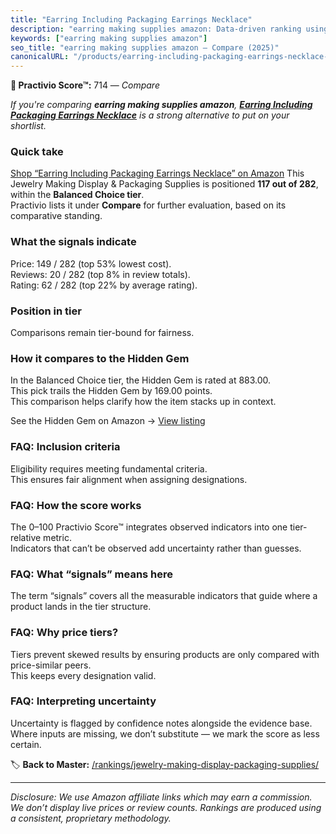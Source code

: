 ```yaml
---
title: "Earring Including Packaging Earrings Necklace"
description: "earring making supplies amazon: Data-driven ranking using the Practivio Score™. Positioned by quality, value, demand, findability, momentum."
keywords: ["earring making supplies amazon"]
seo_title: "earring making supplies amazon — Compare (2025)"
canonicalURL: "/products/earring-including-packaging-earrings-necklace-B09PHDL47Y/"
---
```


**🛒 Practivio Score™:** 714 — _Compare_


*If you're comparing **earring making supplies amazon**, **[Earring Including Packaging Earrings Necklace](https://www.amazon.com/dp/B09PHDL47Y?tag=practivio-20)** is a strong alternative to put on your shortlist.*
### Quick take
[Shop “Earring Including Packaging Earrings Necklace” on Amazon](https://www.amazon.com/dp/B09PHDL47Y?tag=practivio-20)
This Jewelry Making Display & Packaging Supplies is positioned **117 out of 282**, within the **Balanced Choice tier**.  
Practivio lists it under **Compare** for further evaluation, based on its comparative standing.

### What the signals indicate
Price: 149 / 282 (top 53% lowest cost).  
Reviews: 20 / 282 (top 8% in review totals).  
Rating: 62 / 282 (top 22% by average rating).  

### Position in tier
Comparisons remain tier-bound for fairness.

### How it compares to the Hidden Gem
In the Balanced Choice tier, the Hidden Gem is rated at 883.00.  
This pick trails the Hidden Gem by 169.00 points.  
This comparison helps clarify how the item stacks up in context.  

See the Hidden Gem on Amazon → [View listing](https://www.amazon.com/dp/B0B4JPSQLG?tag=practivio-20)

### FAQ: Inclusion criteria
Eligibility requires meeting fundamental criteria.  
This ensures fair alignment when assigning designations.

### FAQ: How the score works
The 0–100 Practivio Score™ integrates observed indicators into one tier-relative metric.  
Indicators that can’t be observed add uncertainty rather than guesses.

### FAQ: What “signals” means here
The term “signals” covers all the measurable indicators that guide where a product lands in the tier structure.

### FAQ: Why price tiers?
Tiers prevent skewed results by ensuring products are only compared with price-similar peers.  
This keeps every designation valid.

### FAQ: Interpreting uncertainty
Uncertainty is flagged by confidence notes alongside the evidence base.  
Where inputs are missing, we don’t substitute — we mark the score as less certain.

<!-- Missing template for Compare/CompareWithinPriceClass -->


🏷️ **Back to Master:** [/rankings/jewelry-making-display-packaging-supplies/](/rankings/jewelry-making-display-packaging-supplies/)

---
_Disclosure: We use Amazon affiliate links which may earn a commission. We don’t display live prices or review counts. Rankings are produced using a consistent, proprietary methodology._
